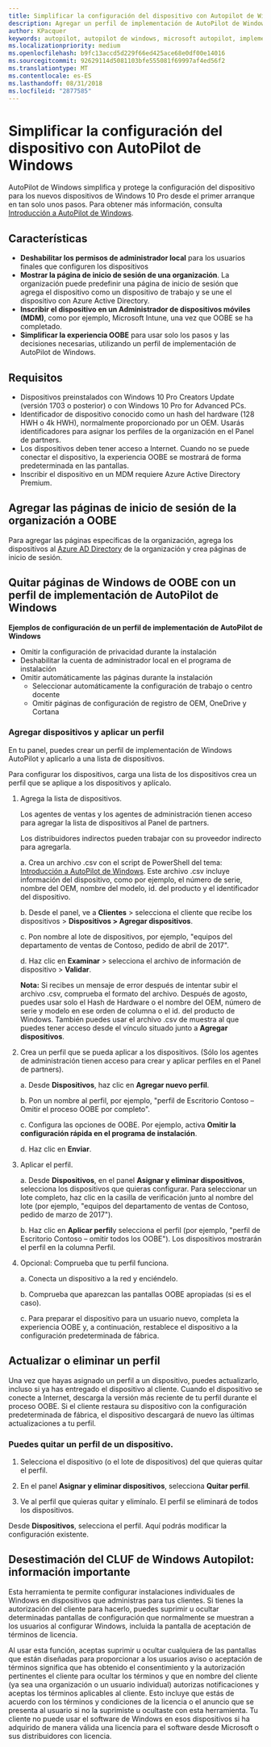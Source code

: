 ```yaml
---
title: Simplificar la configuración del dispositivo con Autopilot de Windows | Centro de partners
description: Agregar un perfil de implementación de AutoPilot de Windows en el Centro de partners para simplificar la configuración del dispositivo con AutoPilot de Windows
author: KPacquer
keywords: autopilot, autopilot de windows, microsoft autopilot, implementación sin interacción, oobe, pantallas de inicio de sesión
ms.localizationpriority: medium
ms.openlocfilehash: b9fc13accd5d229f66ed425ace68e0df00e14016
ms.sourcegitcommit: 92629114d5081103bfe555081f69997af4ed56f2
ms.translationtype: MT
ms.contentlocale: es-ES
ms.lasthandoff: 08/31/2018
ms.locfileid: "2877585"
---
```

# <a name="simplify-device-setup-with-windows-autopilot"></a>Simplificar la configuración del dispositivo con AutoPilot de Windows 

AutoPilot de Windows simplifica y protege la configuración del dispositivo para los nuevos dispositivos de Windows 10 Pro desde el primer arranque en tan solo unos pasos. Para obtener más información, consulta [Introducción a AutoPilot de Windows](https://docs.microsoft.com/windows/deployment/windows-10-auto-pilot).

## <a name="features"></a>Características

*  **Deshabilitar los permisos de administrador local** para los usuarios finales que configuren los dispositivos
*  **Mostrar la página de inicio de sesión de una organización**. La organización puede predefinir una página de inicio de sesión que agrega el dispositivo como un dispositivo de trabajo y se une el dispositivo con Azure Active Directory.
*  **Inscribir el dispositivo en un Administrador de dispositivos móviles (MDM)**, como por ejemplo, Microsoft Intune, una vez que OOBE se ha completado.
*  **Simplificar la experiencia OOBE** para usar solo los pasos y las decisiones necesarias, utilizando un perfil de implementación de AutoPilot de Windows. 

## <a name="requirements"></a>Requisitos

*  Dispositivos preinstalados con Windows 10 Pro Creators Update (versión 1703 o posterior) o con Windows 10 Pro for Advanced PCs.
*  Identificador de dispositivo conocido como un hash del hardware (128 HWH o 4k HWH), normalmente proporcionado por un OEM. Usarás identificadores para asignar los perfiles de la organización en el Panel de partners. 
*  Los dispositivos deben tener acceso a Internet. Cuando no se puede conectar el dispositivo, la experiencia OOBE se mostrará de forma predeterminada en las pantallas.
*  Inscribir el dispositivo en un MDM requiere Azure Active Directory Premium.

## <a name="add-organization-login-pages-to-oobe"></a>Agregar las páginas de inicio de sesión de la organización a OOBE

Para agregar las páginas específicas de la organización, agrega los dispositivos al [Azure AD Directory](https://go.microsoft.com/fwlink/?linkid=848958) de la organización y crea páginas de inicio de sesión.


## <a name="remove-windows-pages-from-oobe-with-a-windows-autopilot-deployment-profile"></a>Quitar páginas de Windows de OOBE con un perfil de implementación de AutoPilot de Windows

**Ejemplos de configuración de un perfil de implementación de AutoPilot de Windows**
*  Omitir la configuración de privacidad durante la instalación
*  Deshabilitar la cuenta de administrador local en el programa de instalación
*  Omitir automáticamente las páginas durante la instalación
   *  Seleccionar automáticamente la configuración de trabajo o centro docente
   *  Omitir páginas de configuración de registro de OEM, OneDrive y Cortana

### <a name="add-devices-and-apply-a-profile"></a>Agregar dispositivos y aplicar un perfil

En tu panel, puedes crear un perfil de implementación de Windows AutoPilot y aplicarlo a una lista de dispositivos.

Para configurar los dispositivos, carga una lista de los dispositivos crea un perfil que se aplique a los dispositivos y aplícalo.

1.  Agrega la lista de dispositivos.

    Los agentes de ventas y los agentes de administración tienen acceso para agregar la lista de dispositivos al Panel de partners.
    
    Los distribuidores indirectos pueden trabajar con su proveedor indirecto para agregarla.

    a.  Crea un archivo .csv con el script de PowerShell del tema: [Introducción a AutoPilot de Windows](https://docs.microsoft.com/windows/deployment/windows-10-auto-pilot). Este archivo .csv incluye información del dispositivo, como por ejemplo, el número de serie, nombre del OEM, nombre del modelo, id. del producto y el identificador del dispositivo. 

    b.  Desde el panel, ve a **Clientes** > selecciona el cliente que recibe los dispositivos > **Dispositivos > Agregar dispositivos**.

    c.  Pon nombre al lote de dispositivos, por ejemplo, "equipos del departamento de ventas de Contoso, pedido de abril de 2017". 

    d.  Haz clic en **Examinar** > selecciona el archivo de información de dispositivo > **Validar**.

    **Nota:** Si recibes un mensaje de error después de intentar subir el archivo .csv, comprueba el formato del archivo. Después de agosto, puedes usar solo el Hash de Hardware o el nombre del OEM, número de serie y modelo en ese orden de columna o el id. del producto de Windows. También puedes usar el archivo .csv de muestra al que puedes tener acceso desde el vínculo situado junto a **Agregar dispositivos**.

2.  Crea un perfil que se pueda aplicar a los dispositivos. (Sólo los agentes de administración tienen acceso para crear y aplicar perfiles en el Panel de partners).

    a.  Desde **Dispositivos**, haz clic en **Agregar nuevo perfil**.

    b.  Pon un nombre al perfil, por ejemplo, "perfil de Escritorio Contoso – Omitir el proceso OOBE por completo".

    c.  Configura las opciones de OOBE. Por ejemplo, activa **Omitir la configuración rápida en el programa de instalación**.

    d.  Haz clic en **Enviar**.

3.  Aplicar el perfil.

    a.  Desde **Dispositivos**, en el panel **Asignar y eliminar dispositivos**, selecciona los dispositivos que quieras configurar. Para seleccionar un lote completo, haz clic en la casilla de verificación junto al nombre del lote (por ejemplo, "equipos del departamento de ventas de Contoso, pedido de marzo de 2017").

    b.  Haz clic en **Aplicar perfil**y selecciona el perfil (por ejemplo, "perfil de Escritorio Contoso – omitir todos los OOBE"). Los dispositivos mostrarán el perfil en la columna Perfil.

4.  Opcional: Comprueba que tu perfil funciona.

    a.  Conecta un dispositivo a la red y enciéndelo.

    b.  Comprueba que aparezcan las pantallas OOBE apropiadas (si es el caso).

    c.  Para preparar el dispositivo para un usuario nuevo, completa la experiencia OOBE y, a continuación, restablece el dispositivo a la configuración predeterminada de fábrica.


## <a name="to-update-or-delete-a-profile"></a>Actualizar o eliminar un perfil 

Una vez que hayas asignado un perfil a un dispositivo, puedes actualizarlo, incluso si ya has entregado el dispositivo al cliente. Cuando el dispositivo se conecte a Internet, descarga la versión más reciente de tu perfil durante el proceso OOBE. Si el cliente restaura su dispositivo con la configuración predeterminada de fábrica, el dispositivo descargará de nuevo las últimas actualizaciones a tu perfil. 

### <a name="you-can-remove-a-profile-from-a-device"></a>Puedes quitar un perfil de un dispositivo.
1. Selecciona el dispositivo (o el lote de dispositivos) del que quieras quitar el perfil. 

2. En el panel **Asignar y eliminar dispositivos**, selecciona **Quitar perfil**.

3. Ve al perfil que quieras quitar y elimínalo. El perfil se eliminará de todos los dispositivos.

Desde **Dispositivos**, selecciona el perfil. Aquí podrás modificar la configuración existente.

## <a name="windows-autopilot-eula-dismissal--important-information"></a>Desestimación del CLUF de Windows Autopilot: información importante

Esta herramienta te permite configurar instalaciones individuales de Windows en dispositivos que administras para tus clientes. Si tienes la autorización del cliente para hacerlo, puedes suprimir u ocultar determinadas pantallas de configuración que normalmente se muestran a los usuarios al configurar Windows, incluida la pantalla de aceptación de términos de licencia. 

Al usar esta función, aceptas suprimir u ocultar cualquiera de las pantallas que están diseñadas para proporcionar a los usuarios aviso o aceptación de términos significa que has obtenido el consentimiento y la autorización pertinentes el cliente para ocultar los términos y que en nombre del cliente (ya sea una organización o un usuario individual) autorizas notificaciones y aceptas los términos aplicables al cliente. Esto incluye que estás de acuerdo con los términos y condiciones de la licencia o el anuncio que se presenta al usuario si no la suprimiste u ocultaste con esta herramienta. Tu cliente no puede usar el software de Windows en esos dispositivos si ha adquirido de manera válida una licencia para el software desde Microsoft o sus distribuidores con licencia.


